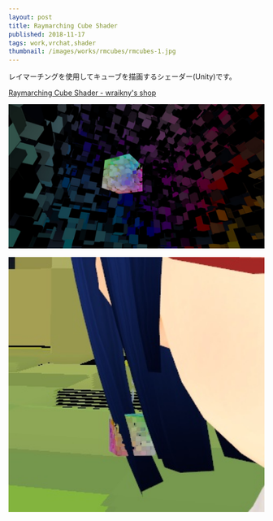 ```yaml
---
layout: post
title: Raymarching Cube Shader 
published: 2018-11-17
tags: work,vrchat,shader
thumbnail: /images/works/rmcubes/rmcubes-1.jpg
---
```


レイマーチングを使用してキューブを描画するシェーダー(Unity)です。

[Raymarching Cube Shader - wraikny's shop](https://wraikny.booth.pm/items/1091055)

<!--more-->

<p>
    <img src="/images/works/rmcubes/rmcubes-2.jpg" width="560" class="has-image-centered">
</p>

<p>
    <img src="/images/works/rmcubes/rmcubes-3.jpg" width="560" class="has-image-centered">
</p>
